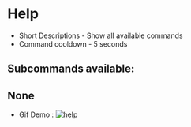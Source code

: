 # Help 
- Short Descriptions - Show all available commands
- Command cooldown - 5 seconds

## Subcommands available:

## None
- Gif Demo :
![help](https://i.imgur.com/d6Klosw.gif)
